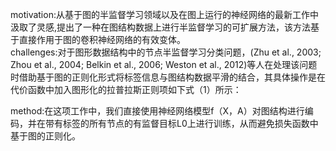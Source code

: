 motivation:从基于图的半监督学习领域以及在图上运行的神经网络的最新工作中汲取了灵感,提出了一种在图结构数据上进行半监督学习的可扩展方法，该方法基于直接作用于图的卷积神经网络的有效变体。  
challenges:对于图形数据结构中的节点半监督学习分类问题，(Zhu et al., 2003; Zhou et al., 2004; Belkin et al., 2006; Weston et al., 2012)等人在处理该问题时借助基于图的正则化形式将标签信息与图结构数据平滑的结合，其具体操作是在代价函数中加入图形化的拉普拉斯正则项如下式（1）所示：  

method:在这项工作中，我们直接使用神经网络模型f（X，A）对图结构进行编码，并在带有标签的所有节点的有监督目标L0上进行训练，从而避免损失函数中基于图的正则化。
